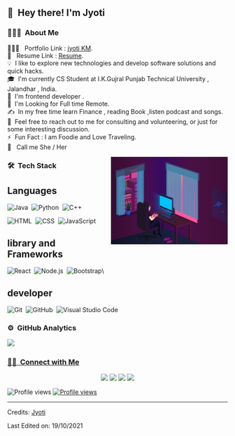 
 ## 👋 &nbsp;Hey there! I'm Jyoti 

### 👨🏻‍💻 &nbsp;About Me

👩🏽‍💻  &nbsp; Portfolio Link : [jyoti KM](https://jyoti-km.vercel.app/).\
📝  &nbsp; Resume Link : [Resume](https://drive.google.com/file/d/1iHnMbhn2LwsTZ8Q2XnNBe0k8AL9XeqCM/view?usp=sharing).\
💡 &nbsp;I like to explore new technologies and develop software solutions and quick hacks.\
🎓 &nbsp;I'm currently CS Student at I.K.Gujral Punjab Technical University , Jalandhar , India.\
🌱 &nbsp;I'm frontend developer .\
💼  &nbsp;I'm Looking for Full time Remote.\
✍️ &nbsp;In my free time learn Finance , reading Book ,listen podcast and songs.\
💬 &nbsp;Feel free to reach out to me for consulting and volunteering, or just for some interesting discussion.\
⚡ &nbsp;Fun Fact : I am Foodie and Love Traveling.\
👩 &nbsp; Call me She / Her 

<img alt="Night Coding" height="200em" src="https://github.com/JyotiKM29/Random-Repository/blob/main/girl%20coding.gif" align="right"/>

### 🛠 &nbsp;Tech Stack

## Languages
![Java](https://img.shields.io/badge/-Java-05122A?style=flat&logo=Java&logoColor=FFA518)&nbsp;
![Python](https://img.shields.io/badge/-Python-05122A?style=flat&logo=python)&nbsp;
![C++](https://img.shields.io/badge/-C++-05122A?style=flat&logo=C%2B%2B&logoColor=00599C)&nbsp;

![HTML](https://img.shields.io/badge/-HTML-05122A?style=flat&logo=HTML5)&nbsp;
![CSS](https://img.shields.io/badge/-CSS-05122A?style=flat&logo=CSS3&logoColor=1572B6)&nbsp;
![JavaScript](https://img.shields.io/badge/-JavaScript-05122A?style=flat&logo=javascript)&nbsp;

## library and Frameworks
![React](https://img.shields.io/badge/-React-05122A?style=flat&logo=react)&nbsp;
![Node.js](https://img.shields.io/badge/-Node.js-05122A?style=flat&logo=node.js)&nbsp;
![Bootstrap](https://img.shields.io/badge/-Bootstrap-05122A?style=flat&logo=bootstrap&logoColor=563D7C)\

## developer 
![Git](https://img.shields.io/badge/-Git-05122A?style=flat&logo=git)&nbsp;
![GitHub](https://img.shields.io/badge/-GitHub-05122A?style=flat&logo=github)&nbsp;
![Visual Studio Code](https://img.shields.io/badge/-Visual%20Studio%20Code-05122A?style=flat&logo=visual-studio-code&logoColor=007ACC)&nbsp;

### ⚙️ &nbsp;GitHub Analytics

<p align=none>
<a href="https://github.com/JyotiKM29">
  <img height="180em" column ="250em" src="https://github-readme-stats-eight-theta.vercel.app/api?username=JyotiKM29&show_icons=true&theme=algolia&include_all_commits=true&count_private=true"/>
  <!-- <img height="180em" src="https://github-readme-stats-eight-theta.vercel.app/api/top-langs/?username=JyotiKM29&layout=compact&langs_count=8&theme=algolia"/>
</a> -->
</p>

### 🤝🏻 &nbsp;Connect with Me

<p align="center">
<a href="https://jyoti-km.vercel.app/"><img src="https://img.shields.io/badge/-JyotiKm-3423A6?style=flat&logo=Google-Chrome&logoColor=white"/></a>
<a href="https://www.linkedin.com/in/jyotikmr/"><img src="https://img.shields.io/badge/LinkedIn-Jyoti-blue"/></a>
<a href="https://twitter.com/jyotis_tweet "><img src = "https://img.shields.io/badge/Twitter-Jyoti-blue" /></a>
<a href="https://github.com/JyotiKM29"><img src = "https://img.shields.io/badge/GitHub-JyotiKM29-lightgrey" /></a>
 
 
 ![Profile views](https://gpvc.arturio.dev/JyotiKm29)
[![Profile views](https://visitcount.itsvg.in/api?id=JyotiKM29&label=Profile%20Views&color=6&pretty=false)](https://visitcount.itsvg.in)

-----
Credits: [Jyoti](https://github.com/JyotiKM29)

Last Edited on: 19/10/2021

